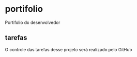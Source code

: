 # portifolio
Portifolio do desenvolvedor

## tarefas
O controle das tarefas desse projeto será realizado pelo GitHub